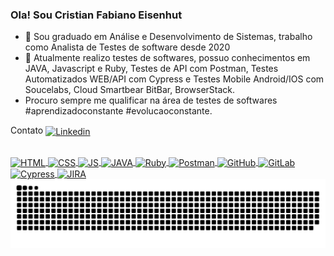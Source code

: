 ### Ola! Sou Cristian Fabiano Eisenhut

- 🔭 Sou graduado em Análise e Desenvolvimento de Sistemas, trabalho como Analista de Testes de software desde 2020 
- 🌱 Atualmente realizo testes de softwares, possuo conhecimentos em JAVA, Javascript e Ruby, Testes de API com Postman, Testes Automatizados WEB/API com Cypress e Testes Mobile Android/IOS com Soucelabs, Cloud Smartbear BitBar, BrowserStack.
- Procuro sempre me qualificar na área de testes de softwares #aprendizadoconstante #evolucaoconstante.

 Contato <a href="https://www.linkedin.com/in/cristianeisenhut/" target="_blank">
  <img align="center" alt="Linkedin" height="30" width="60" src="https://img.shields.io/badge/LinkedIn-0077B5?style=for-the-badge&logo=linkedin&logoColor=white"></a>
 <div>
  <a href="https://github.com/cristiancfe">
<!--    [![Anurag's GitHub stats](https://github-readme-stats.vercel.app/api?username=cristiancfe)](https://github.com/anuraghazra/github-readme-stats) -->
<!--   <img "height="180em" src="https://github-readme-stats.vercel.app/api?username=cristiancfe&show_icons=true&theme=dracula&include_all_commits=true&count_private=true"/> -->
<!--   <img "height="170em" src="https://github-readme-stats.vercel.app/api/top-langs/?username=cristiancfe&layout=compact&langs_count=7&theme=dracula"/></a> -->
<!--   ![Anurag's GitHub stats](https://github-readme-stats.vercel.app/api?username=cristiancfe&hide=contribs,prs) -->
 </div>  
 

 <div style="display: inline_block"><br>
  
  <img align="center" alt="HTML" height="30" width="60" src="https://img.shields.io/badge/HTML5-E34F26?style=for-the-badge&logo=html5&logoColor=white">  
  <img align="center" alt="CSS" height="30" width="60" src="https://img.shields.io/badge/CSS3-1572B6?style=for-the-badge&logo=css3&logoColor=white">
  <img align="center" alt="JS" height="30" width="60" src="https://img.shields.io/badge/JavaScript-F7DF1E?style=for-the-badge&logo=javascript&logoColor=black">
  <img align="center" alt="JAVA" height="30" width="60" src="https://img.shields.io/badge/Java-ED8B00?style=for-the-badge&logo=java&logoColor=white">
  <img align="center" alt="Ruby" height="30" width="60" src="https://img.shields.io/badge/Ruby-CC342D?style=for-the-badge&logo=ruby&logoColor=white">
  <img align="center" alt="Postman" height="30" width="60" src="https://img.shields.io/badge/Postman-FF6C37?style=for-the-badge&logo=postman&logoColor=white"> 
  <img align="center" alt="GitHub" height="30" width="60" src="https://img.shields.io/badge/GitHub-100000?style=for-the-badge&logo=github&logoColor=white">
  <img align="center" alt="GitLab" height="30" width="60" src="https://img.shields.io/badge/GitLab-330F63?style=for-the-badge&logo=gitlab&logoColor=white"> 
  <img align="center" alt="Cypress" height="30" width="60" src="https://img.shields.io/badge/-cypress-%23E5E5E5?style=for-the-badge&logo=cypress&logoColor=058a5e">
  <img align="center" alt="JIRA" height="30" width="60" src="https://img.shields.io/badge/jira-%230A0FFF.svg?style=for-the-badge&logo=jira&logoColor=white">
  
  
        
</div>
<div>
<img alt="snake eating my contributions" src="https://raw.githubusercontent.com/salesp07/salesp07/output/github-contribution-grid-snake-dark.svg" style="max-width: 100%;">
</div>
  
  
  
  

